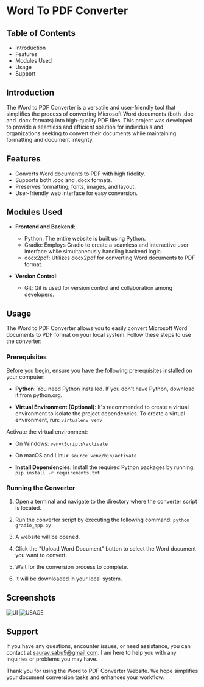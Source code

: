 # Word To PDF Converter

## Table of Contents

- Introduction
- Features
- Modules Used
- Usage
- Support

## Introduction

The Word to PDF Converter is a versatile and user-friendly tool that simplifies the process of converting Microsoft Word documents (both .doc and .docx formats) into high-quality PDF files. This project was developed to provide a seamless and efficient solution for individuals and organizations seeking to convert their documents while maintaining formatting and document integrity.

## Features

- Converts Word documents to PDF with high fidelity.
- Supports both .doc and .docx formats.
- Preserves formatting, fonts, images, and layout.
- User-friendly web interface for easy conversion.

## Modules Used

- **Frontend and Backend**:
  - Python: The entire website is built using Python.
  - Gradio: Employs Gradio to create a seamless and interactive user interface while simultaneously handling backend logic.
  - docx2pdf: Utilizes docx2pdf for converting Word documents to PDF format.

- **Version Control**:
  - Git: Git is used for version control and collaboration among developers.

## Usage

The Word to PDF Converter allows you to easily convert Microsoft Word documents to PDF format on your local system. Follow these steps to use the converter:

### Prerequisites

Before you begin, ensure you have the following prerequisites installed on your computer:

- **Python**: You need Python installed. If you don't have Python, download it from python.org.

- **Virtual Environment (Optional)**: It's recommended to create a virtual environment to isolate the project dependencies. To create a virtual environment, run:
```virtualenv venv```

Activate the virtual environment:

- On Windows:
```venv\Scripts\activate```

- On macOS and Linux:
```source venv/bin/activate```

- **Install Dependencies**: Install the required Python packages by running:
```pip install -r requirements.txt```

### Running the Converter

1. Open a terminal and navigate to the directory where the converter script is located.

2. Run the converter script by executing the following command:
```python gradio_app.py```

3. A website will be opened.

4. Click the "Upload Word Document" button to select the Word document you want to convert.

5. Wait for the conversion process to complete.

6. It will be downloaded in your local system.

## Screenshots

<img src="https://github.com/saurav-sabu/Word_To_PDF_Converter/blob/main/starter.PNG" alt="UI" title="UI DESIGN">

<img src="https://github.com/saurav-sabu/Word_To_PDF_Converter/blob/main/usage.PNG" alt="USAGE" title="USAGE">

## Support

If you have any questions, encounter issues, or need assistance, you can contact at saurav.sabu9@gmail.com. I am here to help you with any inquiries or problems you may have.

Thank you for using the Word to PDF Converter Website. We hope simplifies your document conversion tasks and enhances your workflow.

